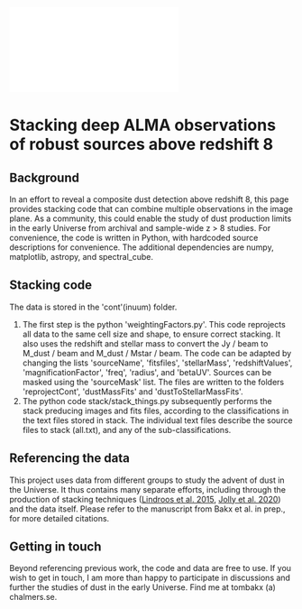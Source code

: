 ![Probing Infrared eXcess to Investigate Early DUST](pixiedust_logo.pdf "Stacking")
# Stacking deep ALMA observations of robust sources above redshift 8

## Background

In an effort to reveal a composite dust detection above redshift 8, this page provides stacking code that can combine multiple observations in the image plane. As a community, this could enable the study of dust production limits in the early Universe from archival and sample-wide z > 8 studies. For convenience, the code is written in Python, with hardcoded source descriptions for convenience. The additional dependencies are numpy, matplotlib, astropy, and spectral_cube. 

## Stacking code
The data is stored in the 'cont'(inuum) folder. 
1. The first step is the python 'weightingFactors.py'. This code reprojects all data to the same cell size and shape, to ensure correct stacking. It also uses the redshift and stellar mass to convert the Jy / beam to M_dust / beam and M_dust / Mstar / beam. The code can be adapted by changing the lists 'sourceName', 'fitsfiles', 'stellarMass', 'redshiftValues', 'magnificationFactor', 'freq', 'radius', and 'betaUV'. Sources can be masked using the 'sourceMask' list. The files are written to the folders 'reprojectCont', 'dustMassFits' and 'dustToStellarMassFits'.
2. The python code stack/stack_things.py subsequently performs the stack preducing images and fits files, according to the classifications in the text files stored in stack. The individual text files describe the source files to stack (all.txt), and any of the sub-classifications. 

## Referencing the data
This project uses data from different groups to study the advent of dust in the Universe. It thus contains many separate efforts, including through the production of stacking techniques ([Lindroos et al. 2015](https://ui.adsabs.harvard.edu/abs/2015MNRAS.446.3502L/abstract), [Jolly et al. 2020](https://ui.adsabs.harvard.edu/abs/2020MNRAS.499.3992J/abstract)) and the data itself. Please refer to the manuscript from Bakx et al. in prep., for more detailed citations.

## Getting in touch
Beyond referencing previous work, the code and data are free to use. If you wish to get in touch, I am more than happy to participate in discussions and further the studies of dust in the early Universe. Find me at tombakx (a) chalmers.se.